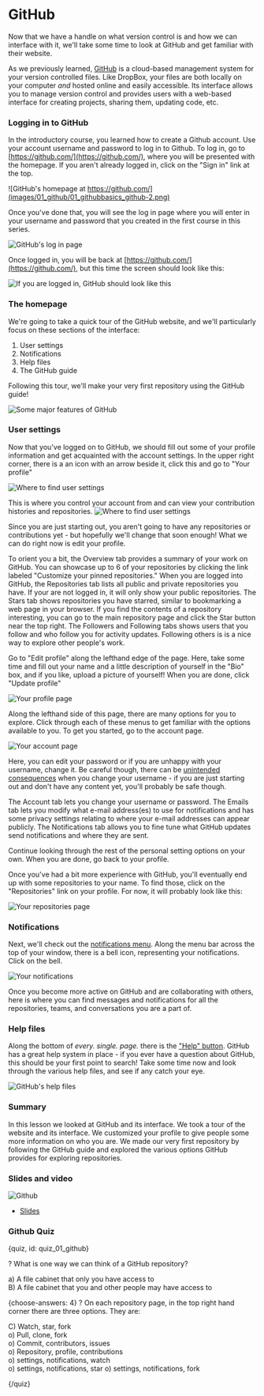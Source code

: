 # GitHub

Now that we have a handle on what version control is and how we can interface with it, we'll take some time to look at GitHub and get familiar with their website. 

As we previously learned, [GitHub](https://github.com/) is a cloud-based management system for your version controlled files. Like DropBox, your files are both locally on your computer *and* hosted online and easily accessible. Its interface allows you to manage version control and provides users with a web-based interface for creating projects, sharing them, updating code, etc. 

### Logging in to GitHub

In the introductory course, you learned how to create a Github account. Use your account username and password to log in to Github. To log in, go to [https://github.com/](https://github.com/), where you will be presented with the homepage. If you aren't already logged in, click on the "Sign in" link at the top. 

![GitHub's homepage at https://github.com/](images/01_github/01_githubbasics_github-2.png)

Once you've done that, you will see the log in page where you will enter in your username and password that you created in the first course in this series. 

![GitHub's log in page](images/01_github/01_githubbasics_github-3.png)

Once logged in, you will be back at [https://github.com/](https://github.com/), but this time the screen should look like this: 

![If you are logged in, GitHub should look like this](images/01_github/01_githubbasics_github-4.png)

### The homepage

We're going to take a quick tour of the GitHub website, and we'll particularly focus on these sections of the interface: 

1. User settings  
2. Notifications  
3. Help files  
4. The GitHub guide

Following this tour, we'll make your very first repository using the GitHub guide! 

![Some major features of GitHub](images/01_github/01_githubbasics_github-5.png)

### User settings

Now that you've logged on to GitHub, we should fill out some of your profile information and get acquainted with the account settings. In the upper right corner, there is a an icon with an arrow beside it, click this and go to "Your profile"

![Where to find user settings](images/01_github/01_githubbasics_github-6.png)

This is where you control your account from and can view your contribution histories and repositories. 
![Where to find user settings](images/01_github/01_githubbasics_github-7.png)

Since you are just starting out, you aren't going to have any repositories or contributions yet - but hopefully we'll change that soon enough! What we can do right now is edit your profile. 

To orient you a bit, the Overview tab provides a summary of your work on GitHub. You can showcase up to 6 of your repositories by clicking the link labeled "Customize your pinned repositories." When you are logged into GitHub, the Repositories tab lists all public and private repositories you have. If your are not logged in, it will only show your public repositories. The Stars tab shows repositories you have starred, similar to bookmarking a web page in your browser. If you find the contents of a repository interesting, you can go to the main repository page and click the Star button near the top right. The Followers and Following tabs shows users that you follow and who follow you for activity updates. Following others is is a nice way to explore other people's work.

Go to "Edit profile" along the lefthand edge of the page. Here, take some time and fill out your name and a little description of yourself in the "Bio" box, and if you like, upload a picture of yourself! When you are done, click "Update profile"

![Your profile page](images/01_github/01_githubbasics_github-8.png)

Along the lefthand side of this page, there are many options for you to explore. Click through each of these menus to get familiar with the options available to you. To get you started, go to the account page. 

![Your account page](images/01_github/01_githubbasics_github-9.png)

Here, you can edit your password or if you are unhappy with your username, change it. Be careful though, there can be [unintended consequences](https://help.github.com/articles/what-happens-when-i-change-my-username/) when you change your username - if you are just starting out and don't have any content yet, you'll probably be safe though. 

The Account tab lets you change your username or password. The Emails tab lets you modify what e-mail address(es) to use for notifications and has some privacy settings relating to where your e-mail addresses can appear publicly. The Notifications tab allows you to fine tune what GitHub updates send notifications and where they are sent.

Continue looking through the rest of the personal setting options on your own. When you are done, go back to your profile. 

Once you've had a bit more experience with GitHub, you'll eventually end up with some repositories to your name. To find those, click on the "Repositories" link on your profile. For now, it will probably look like this: 

![Your repositories page](images/01_github/01_githubbasics_github-11.png)

### Notifications  

Next, we'll check out the [notifications menu](https://github.com/notifications). Along the menu bar across the top of your window, there is a bell icon, representing your notifications. Click on the bell. 

![Your notifications](images/01_github/01_githubbasics_github-13.png)

Once you become more active on GitHub and are collaborating with others, here is where you can find messages and notifications for all the repositories, teams, and conversations you are a part of. 

### Help files 

Along the bottom of *every. single. page.* there is the ["Help" button](https://help.github.com/). GitHub has a great help system in place - if you ever have a question about GitHub, this should be your first point to search! Take some time now and look through the various help files, and see if any catch your eye.

![GitHub's help files](images/01_github/01_githubbasics_github-14.png)

### Summary

In this lesson we looked at GitHub and its interface. We took a tour of the website and its interface. We customized your profile to give people some more information on who you are. We made our very first repository by following the GitHub guide and explored the various options GitHub provides for exploring repositories.  

### Slides and video

![Github]()

* [Slides](https://docs.google.com/presentation/d/1cvz17dNvOlb5bwPCd2WGFl96zCU9oUWpZMTqcSJyuCo/edit?usp=sharing)  

### Github Quiz

{quiz, id: quiz_01_github}

? What is one way we can think of a GitHub repository?

a) A file cabinet that only you have access to  
B) A file cabinet that you and other people may have access to  

{choose-answers: 4}
? On each repository page, in the top right hand corner there are three options. They are: 

C) Watch, star, fork  
o) Pull, clone, fork  
o) Commit, contributors, issues  
o) Repository, profile, contributions  
o) settings, notifications, watch  
o) settings, notifications, star
o) settings, notifications, fork 


{/quiz}